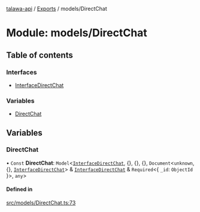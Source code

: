 [talawa-api](../README.md) / [Exports](../modules.md) / models/DirectChat

# Module: models/DirectChat

## Table of contents

### Interfaces

- [InterfaceDirectChat](../interfaces/models_DirectChat.InterfaceDirectChat.md)

### Variables

- [DirectChat](models_DirectChat.md#directchat)

## Variables

### DirectChat

• `Const` **DirectChat**: `Model`\<[`InterfaceDirectChat`](../interfaces/models_DirectChat.InterfaceDirectChat.md), \{\}, \{\}, \{\}, `Document`\<`unknown`, \{\}, [`InterfaceDirectChat`](../interfaces/models_DirectChat.InterfaceDirectChat.md)\> & [`InterfaceDirectChat`](../interfaces/models_DirectChat.InterfaceDirectChat.md) & `Required`\<\{ `_id`: `ObjectId`  \}\>, `any`\>

#### Defined in

[src/models/DirectChat.ts:73](https://github.com/PalisadoesFoundation/talawa-api/blob/4c7d3ea/src/models/DirectChat.ts#L73)
